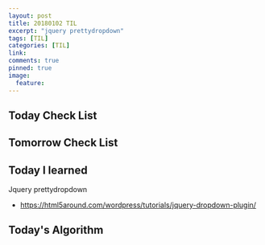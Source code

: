 ```yaml
---
layout: post
title: 20180102 TIL
excerpt: "jquery prettydropdown"
tags: [TIL]
categories: [TIL]
link:
comments: true
pinned: true
image:
  feature:
---
```


## Today Check List



## Tomorrow Check List



## Today I learned

Jquery prettydropdown

* https://html5around.com/wordpress/tutorials/jquery-dropdown-plugin/

## Today's Algorithm

